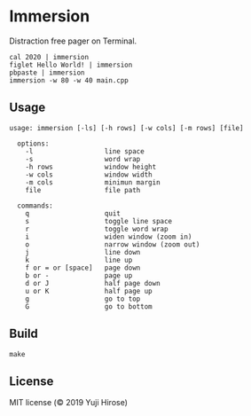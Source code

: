 Immersion
=========

Distraction free pager on Terminal.

```
cal 2020 | immersion
figlet Hello World! | immersion
pbpaste | immersion
immersion -w 80 -w 40 main.cpp
```

Usage
-----

```
usage: immersion [-ls] [-h rows] [-w cols] [-m rows] [file]

  options:
    -l                  line space
    -s                  word wrap
    -h rows             window height
    -w cols             window width
    -m cols             minimun margin
    file                file path

  commands:
    q                   quit
    s                   toggle line space
    r                   toggle word wrap
    i                   widen window (zoom in)
    o                   narrow window (zoom out)
    j                   line down
    k                   line up
    f or = or [space]   page down
    b or -              page up
    d or J              half page down
    u or K              half page up
    g                   go to top
    G                   go to bottom
```

Build
-----

```
make
```

License
-------

MIT license (© 2019 Yuji Hirose)
